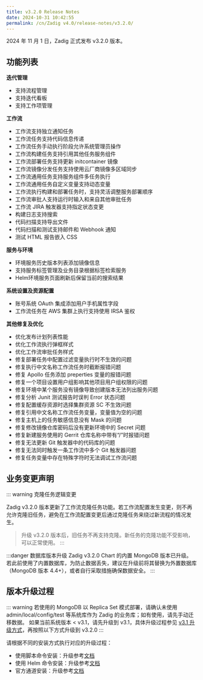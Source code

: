 ```yaml
---
title: v3.2.0 Release Notes
date: 2024-10-31 10:42:55
permalink: /cn/Zadig v4.0/release-notes/v3.2.0/
---
```


2024 年 11 月 1 日，Zadig 正式发布 v3.2.0 版本。

## 功能列表

**迭代管理**
- 支持流程管理
- 支持迭代看板
- 支持工作项管理

**工作流**
- 工作流支持独立通知任务
- 工作流任务支持代码信息传递
- 工作流任务手动执行阶段允许系统管理员操作
- 工作流构建任务支持引用其他任务服务组件
- 工作流部署任务支持更新 initcontainer 镜像
- 工作流镜像分发任务支持使用云厂商镜像多区域同步
- 工作流通用任务支持服务组件多任务执行
- 工作流通用任务自定义变量支持动态变量
- 工作流执行构建和部署任务时，支持灵活调整服务部署顺序
- 工作流审批人支持运行时输入和来自其他审批任务
- 工作流 JIRA 触发器支持指定状态变更
- 构建日志支持搜索
- 代码扫描支持导出文件
- 代码扫描和测试支持邮件和 Webhook 通知
- 测试 HTML 报告嵌入 CSS

**服务与环境**
- 环境服务历史版本列表添加镜像信息 
- 支持服务标签管理及业务目录根据标签检索服务
- Helm环境服务页面刷新后保留当前的搜索结果

**系统设置及资源配置**
- 账号系统 OAuth 集成添加用户手机属性字段
- 工作流任务在 AWS 集群上执行支持使用 IRSA 鉴权

**其他修复及优化**
- 优化发布计划列表性能
- 优化工作流执行弹框样式
- 优化工作流审批任务样式
- 修复部署任务中配置过滤变量执行时不生效的问题
- 修复执行中文名称工作流任务时截断报错问题
- 修复 Apollo 任务添加 preperties 变量的报错问题
- 修复一个项目设置用户组影响其他项目用户组权限的问题
- 修复环境中某个服务没有镜像导致创建版本无法列出服务问题
- 修复分析 Junit 测试报告时误判 Error 状态问题
- 修复配置缓存资源时选择集群资源 SC 不生效问题
- 修复引用中文名称工作流任务变量，变量值为空的问题
- 修复主机上的任务敏感信息没有 Mask 的问题
- 修复修改镜像仓库密码后没有更新环境中的 Secret 问题
- 修复新建服务使用的 Gerrit 仓库名称中带有“/”时报错问题
- 修复无法更新 Git 触发器中的代码库的问题
- 修复无法同时触发一条工作流中多个 Git 触发器问题
- 修复任务变量中存在特殊字符时无法调试工作流问题

## 业务变更声明
::: warning 克隆任务逻辑变更

Zadig v3.2.0 版本更新了工作流克隆任务功能。若工作流配置发生变更，则不再允许克隆旧任务，避免在工作流配置变更后通过克隆任务来绕过新流程的情况发生。

> 升级 v3.2.0 版本后，旧任务不再支持克隆。新任务的克隆功能不受影响，可以正常使用。
:::

:::danger 数据库版本升级
Zadig v3.2.0 Chart 的内置 MongoDB 版本已升级。若此前使用了内置数据库，为防止数据丢失，建议在升级前将其替换为外置数据库（MongoDB 版本 4.4+），或者自行采取措施确保数据安全。
:::

## 版本升级过程

::: warning
若使用的 MongoDB 以 Replica Set 模式部署，请确认未使用 admin/local/config/test 等系统库作为 Zadig 的业务库；如有使用，请先手动迁移数据。
如果当前系统版本 < v3.1，请先升级到 v3.1，具体升级过程参见 [v3.1 升级方式](/cn/Zadig%20v3.1/release-notes/v3.1.0/#版本升级过程)，再按照以下方式升级到 v3.2.0
:::

请根据不同的安装方式执行对应的升级过程：

- 使用脚本命令安装：升级参考[文档](/cn/Zadig%20v3.2/install/helm-deploy/#升级)
- 使用 Helm 命令安装：升级参考[文档](/cn/Zadig%20v3.2/install/helm-deploy/#升级)
- 官方通道安装：升级参考[文档](/cn/Zadig%20v3.2/stable/install/#升级)




